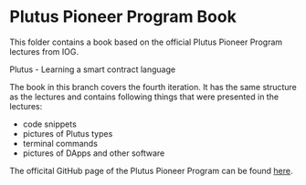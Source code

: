 # Plutus Pioneer Program Book

This folder contains a book based on the official Plutus Pioneer Program lectures from IOG. 

Plutus - Learning a smart contract language

The book in this branch covers the fourth iteration. It has the same structure as the lectures and contains following things that were presented in the lectures: 
- code snippets 
- pictures of Plutus types 
- terminal commands 
- pictures of DApps and other software 

The officital GitHub page of the Plutus Pioneer Program can be found [here](https://github.com/input-output-hk/plutus-pioneer-program/).
